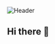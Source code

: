 ![Header](./![github-header-image](https://github.com/user-attachments/assets/9bf3749f-5ecb-427b-84cc-29ddbda94302)
)
## Hi there 👋

<!--
**cgeorgiou0/cgeorgiou0** is a ✨ _special_ ✨ repository because its `README.md` (this file) appears on your GitHub profile.

Here are some ideas to get you started:

- 🔭 I’m currently working on ...
- 🌱 I’m currently learning ...
- 👯 I’m looking to collaborate on ...
- 🤔 I’m looking for help with ...
- 💬 Ask me about ...
- 📫 How to reach me: ...
- 😄 Pronouns: ...
- ⚡ Fun fact: ...
-->
